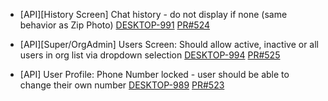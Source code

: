 - [API][History Screen] Chat history - do not display if none (same behavior as Zip Photo)
[DESKTOP-991](https://dropin.atlassian.net/browse/DESKTOP-991)
[PR#524](https://github.com/dropininc/dropin-api-v2/pull/524)

- [API][Super/OrgAdmin] Users Screen: Should allow active, inactive or all users in org list via dropdown selection
[DESKTOP-994](https://dropin.atlassian.net/browse/DESKTOP-994)
[PR#525](https://github.com/dropininc/dropin-api-v2/pull/525)


- [API] User Profile: Phone Number locked - user should be able to change their own number
[DESKTOP-989](https://dropin.atlassian.net/browse/DESKTOP-989)
[PR#523](https://github.com/dropininc/dropin-api-v2/pull/523)
